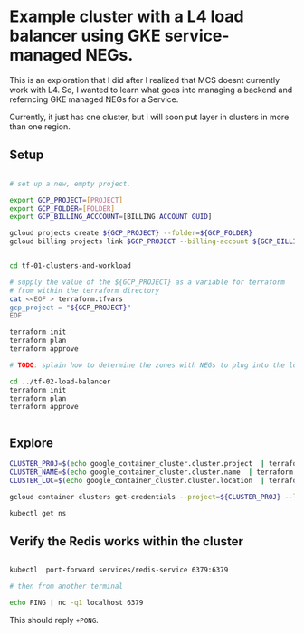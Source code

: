 

# Example cluster with a L4 load balancer using GKE service-managed NEGs.

This is an exploration that I did after I realized that MCS doesnt currently
work with L4. So, I wanted to learn what goes into managing a backend and
referncing GKE managed NEGs for a Service.

Currently, it just has one cluster, but i will soon put layer in clusters in
more than one region.

## Setup

```bash

# set up a new, empty project. 

export GCP_PROJECT=[PROJECT]
export GCP_FOLDER=[FOLDER]
export GCP_BILLING_ACCCOUNT=[BILLING ACCOUNT GUID]

gcloud projects create ${GCP_PROJECT} --folder=${GCP_FOLDER}
gcloud billing projects link $GCP_PROJECT --billing-account ${GCP_BILLING_ACCOUNT}


cd tf-01-clusters-and-workload

# supply the value of the ${GCP_PROJECT} as a variable for terraform
# from within the terraform directory
cat <<EOF > terraform.tfvars
gcp_project = "${GCP_PROJECT}"
EOF

terraform init
terraform plan
terraform approve

# TODO: splain how to determine the zones with NEGs to plug into the loadbalancer.

cd ../tf-02-load-balancer
terraform init
terraform plan
terraform approve



```

## Explore

```bash
CLUSTER_PROJ=$(echo google_container_cluster.cluster.project  | terraform console | tr -d '"')
CLUSTER_NAME=$(echo google_container_cluster.cluster.name  | terraform console | tr -d '"')
CLUSTER_LOC=$(echo google_container_cluster.cluster.location  | terraform console | tr -d '"')

gcloud container clusters get-credentials --project=${CLUSTER_PROJ} --location=${CLUSTER_LOC} ${CLUSTER_NAME}

kubectl get ns
```

## Verify the Redis works within the cluster

```bash

kubectl  port-forward services/redis-service 6379:6379 

# then from another terminal

echo PING | nc -q1 localhost 6379
```

This should reply `+PONG`.




